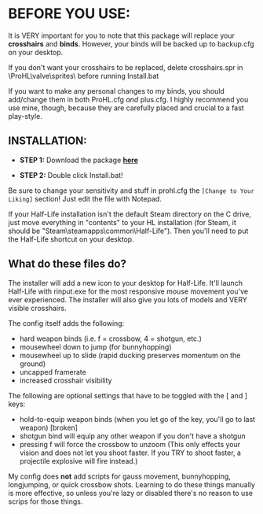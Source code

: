 # BEFORE YOU USE:

It is VERY important for you to note that this package will replace your **crosshairs** and **binds**. However, your binds will be backed up to backup.cfg on your desktop.

If you don't want your crosshairs to be replaced, delete crosshairs.spr in \ProHL\valve\sprites\ before running Install.bat

If you want to make any personal changes to my binds, you should add/change them in both ProHL.cfg *and* plus.cfg. I highly recommend you use mine, though, because they are carefully placed and crucial to a fast play-style.


## INSTALLATION:

- **STEP 1:** Download the package **[here](https://github.com/Silquetoast/ProHL/releases/download/v1.3/ProHL.exe)**

- **STEP 2:** Double click Install.bat! 

Be sure to change your sensitivity and stuff in prohl.cfg the `[Change to Your Liking]` section! Just edit the file with Notepad.

If your Half-Life installation isn't the default Steam directory on the C drive, just move everything in "contents" to your HL installation (for Steam, it should be "Steam\steamapps\common\Half-Life\"). Then you'll need to put the Half-Life shortcut on your desktop.


## What do these files do?

The installer will add a new icon to your desktop for Half-Life. It'll launch Half-Life with rinput.exe for the most responsive mouse movement you've ever experienced. The installer will also give you lots of models and VERY visible crosshairs. 

The config itself adds the following:
 - hard weapon binds (i.e. f = crossbow, 4 = shotgun, etc.)
 - mousewheel down to jump (for bunnyhopping)
 - mousewheel up to slide (rapid ducking preserves momentum on the ground)
 - uncapped framerate
 - increased crosshair visibility
 
The following are optional settings that have to be toggled with the [ and ] keys:
 - hold-to-equip weapon binds (when you let go of the key, you'll go to last weapon) [broken]
 - shotgun bind will equip any other weapon if you don't have a shotgun
 - pressing f will force the crossbow to unzoom (This only effects your vision and does not let you shoot faster. If you TRY to shoot faster, a projectile explosive will fire instead.)

My config does **not** add scripts for gauss movement, bunnyhopping, longjumping, or quick crossbow shots. Learning to do these things manually is more effective, so unless you're lazy or disabled there's no reason to use scrips for those things.
